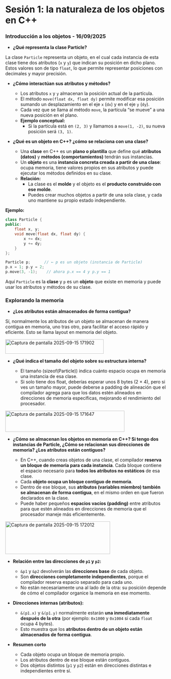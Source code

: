 # Sesión 1: la naturaleza de los objetos en C++
### Introducción a los objetos - 16/09/2025

- **¿Qué representa la clase Particle?**

La clase `Particle` representa un objeto, en el cual cada instancia de esta clase tiene dos atributos (`x` y `y`) que indican su posición en dicho plano. Estos valores son de tipo `float`, lo que permite representar posiciones con decimales y mayor precisión.

- **¿Cómo interactúan sus atributos y métodos?**

  - Los atributos `x` y `y` almacenan la posición actual de la partícula.
  - El método `move(float dx, float dy)` permite modificar esa posición sumando un desplazamiento en el eje `x` (`dx`) y en el eje `y` (`dy`).
  - Cada vez que se llama al método `move`, la partícula “se mueve” a una nueva posición en el plano.
  - **Ejemplo conceptual:**
      - Si la partícula está en `(2, 3)` y llamamos a `move(1, -2)`, su nueva posición será `(3, 1)`.

- **¿Qué es un objeto en C++? ¿cómo se relaciona con una clase?**

  - Una **clase** en C++ es un **plano o plantilla** que define qué **atributos (datos)** y **métodos (comportamientos)** tendrán sus instancias.
  - Un **objeto** es una **instancia concreta creada a partir de una clase**: ocupa memoria, tiene valores propios en sus atributos y puede ejecutar los métodos definidos en su clase.
  - **Relación:**
      - La clase es el **molde** y el objeto es el **producto construido con ese molde**.
      - Puedes crear muchos objetos a partir de una sola clase, y cada uno mantiene su propio estado independiente.

**Ejemplo:**

```cpp
class Particle {
public:
    float x, y;
    void move(float dx, float dy) {
        x += dx;
        y += dy;
    }
};

Particle p;      // ← p es un objeto (instancia de Particle)
p.x = 1; p.y = 2;
p.move(3, -1);    // ahora p.x == 4 y p.y == 1
```

Aquí `Particle` es la **clase** y `p` es un **objeto** que existe en memoria y puede usar los atributos y métodos de su clase.

### Explorando la memoria

- **¿Los atributos están almacenados de forma contigua?**

Sí, normalmente los atributos de un objeto se almacenan de manera contigua en memoria, uno tras otro, para facilitar el acceso rápido y eficiente. Esto se llama layout en memoria del objeto.

<img width="308" height="45" alt="Captura de pantalla 2025-09-15 171902" src="https://github.com/user-attachments/assets/48202087-1e12-4db2-877e-1e57a94b9869" />

- **¿Qué indica el tamaño del objeto sobre su estructura interna?**
  
  - El tamaño (sizeof(Particle)) indica cuánto espacio ocupa en memoria una instancia de esa clase.
  - Si solo tiene dos float, deberías esperar unos 8 bytes (2 × 4), pero si ves un tamaño mayor, puede deberse a padding de alineación que el compilador agrega para que los datos estén alineados en direcciones de memoria específicas, mejorando el rendimiento del procesador.

 <img width="373" height="66" alt="Captura de pantalla 2025-09-15 171647" src="https://github.com/user-attachments/assets/79513aad-1a4c-4e1c-a56e-c711bab44dc3" />

- **¿Cómo se almacenan los objetos en memoria en C++? Si tengo dos instancias de Particle, ¿Cómo se relacionan sus direcciones de memoria? ¿Los atributos están contiguos?**

    - En C++, cuando creas objetos de una clase, el compilador **reserva un bloque de memoria para cada instancia**. Cada bloque contiene el espacio necesario para **todos los atributos no estáticos** de esa clase.
    - Cada **objeto ocupa un bloque contiguo de memoria**.
    - Dentro de ese bloque, sus **atributos (variables miembro) también se almacenan de forma contigua**, en el mismo orden en que fueron declarados en la clase.
    - Puede haber pequeños **espacios vacíos (padding)** entre atributos para que estén alineados en direcciones de memoria que el procesador maneje más eficientemente.

<img width="328" height="102" alt="Captura de pantalla 2025-09-15 172012" src="https://github.com/user-attachments/assets/d735de79-7f90-405c-a916-3729d47e88f6" />

  - **Relación entre las direcciones de `p1` y `p2`:**
      - `&p1` y `&p2` devolverán las **direcciones base** de cada objeto.
      - Son **direcciones completamente independientes**, porque el compilador reserva espacio separado para cada uno.
      - No están necesariamente una al lado de la otra: su posición depende de cómo el compilador organice la memoria en ese momento.

  - **Direcciones internas (atributos):**
      - `&(p1.x)` y `&(p1.y)` normalmente estarán **una inmediatamente después de la otra** (por ejemplo: `0x1000` y `0x1004` si cada `float` ocupa 4 bytes).
      - Esto muestra que los **atributos dentro de un objeto están almacenados de forma contigua**.

- **Resumen corto**

  - Cada objeto ocupa un bloque de memoria propio.
  - Los atributos dentro de ese bloque están contiguos.
  - Dos objetos distintos (`p1` y `p2`) están en direcciones distintas e independientes entre sí.

